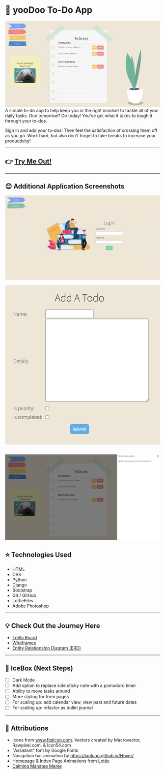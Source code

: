 # :seedling: yooDoo To-Do App
![Main ToDos Page](main_app/static/images/yooDoo1.png)
A simple to-do app to help keep you in the right mindset to tackle all of your daily tasks. Due tomorrow? Do today! You've got what it takes to tough it through your to-dos. 

Sign in and add your to-dos! Then feel the satisfaction of crossing them off as you go. Work hard, but also don't forget to take breaks to increase your productivity!

---
## :point_right: [Try Me Out!](https://christinew2-unit4.herokuapp.com/)
---
## :blush: Additional Application Screenshots
![Log-In Page](main_app/static/images/yooDooLogin.png) 

![Add To-Do Form](main_app/static/images/yooDooAdd.png)

![OffCanvas Task Details](main_app/static/images/yooDooOffCanvas.png)
---
## :star: Technologies Used 
- HTML
- CSS
- Python
- Django
- Bootstrap
- Git / GitHub
- LottieFiles 
- Adobe Photoshop

---
## :bulb: Check Out the Journey Here
- [Trello Board](https://trello.com/b/503BvtG0/unit-4-project)
- [Wireframes](https://whimsical.com/unit-4-wireframe-PkHFH659GsZzuqJSxCrwrm)
- [Entity Relationship Diagram (ERD)](https://whimsical.com/unit-4-erd-HanEdZayQJ2BB7gUvXVR1n)
---
## :ice_cube: IceBox (Next Steps) 
- [ ] Dark Mode
- [ ] Add option to replace side sticky note with a pomodoro timer 
- [ ] Ability to move tasks around
- [ ] More styling for form pages
- [ ] For scaling up: add calendar view, view past and future dates
- [ ] For scaling up: refactor as bullet journal

---
## :yellow_heart: Attributions
- Icons from www.flaticon.com. Vectors created by Macrovector, Rawpixel.com, & Icon54.com
- "Assistant" font by Google Fonts
- Navigation bar animation by https://ianlunn.github.io/Hover/
- Homepage & Index Page Animations from [Lottie](https://lottiefiles.com/)
- [Calming Manatee Meme](https://www.sadanduseless.com/calming-manatee/)